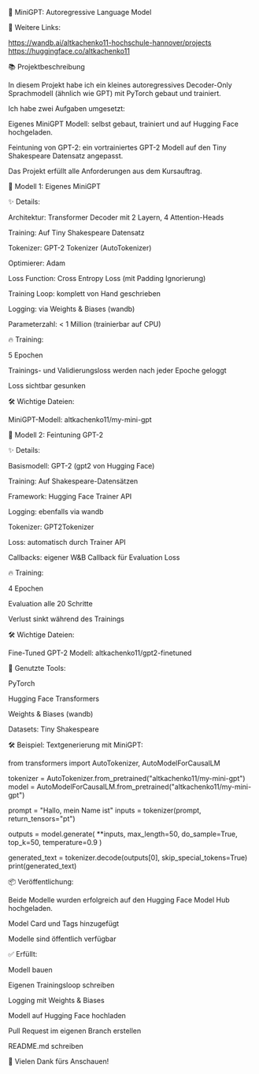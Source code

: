 🧠 MiniGPT: Autoregressive Language Model

🔗 Weitere Links:

https://wandb.ai/altkachenko11-hochschule-hannover/projects
https://huggingface.co/altkachenko11

📚 Projektbeschreibung

In diesem Projekt habe ich ein kleines autoregressives Decoder-Only Sprachmodell (ähnlich wie GPT) mit PyTorch gebaut und trainiert.

Ich habe zwei Aufgaben umgesetzt:

Eigenes MiniGPT Modell: selbst gebaut, trainiert und auf Hugging Face hochgeladen.

Feintuning von GPT-2: ein vortrainiertes GPT-2 Modell auf den Tiny Shakespeare Datensatz angepasst.

Das Projekt erfüllt alle Anforderungen aus dem Kursauftrag.

🚀 Modell 1: Eigenes MiniGPT

✨ Details:

Architektur: Transformer Decoder mit 2 Layern, 4 Attention-Heads

Training: Auf Tiny Shakespeare Datensatz

Tokenizer: GPT-2 Tokenizer (AutoTokenizer)

Optimierer: Adam

Loss Function: Cross Entropy Loss (mit Padding Ignorierung)

Training Loop: komplett von Hand geschrieben

Logging: via Weights & Biases (wandb)

Parameterzahl: < 1 Million (trainierbar auf CPU)

🔥 Training:

5 Epochen

Trainings- und Validierungsloss werden nach jeder Epoche geloggt

Loss sichtbar gesunken

🛠️ Wichtige Dateien:

MiniGPT-Modell: altkachenko11/my-mini-gpt

🚀 Modell 2: Feintuning GPT-2

✨ Details:

Basismodell: GPT-2 (gpt2 von Hugging Face)

Training: Auf Shakespeare-Datensätzen

Framework: Hugging Face Trainer API

Logging: ebenfalls via wandb

Tokenizer: GPT2Tokenizer

Loss: automatisch durch Trainer API

Callbacks: eigener W&B Callback für Evaluation Loss

🔥 Training:

4 Epochen

Evaluation alle 20 Schritte

Verlust sinkt während des Trainings

🛠️ Wichtige Dateien:

Fine-Tuned GPT-2 Modell: altkachenko11/gpt2-finetuned

🛒 Genutzte Tools:

PyTorch

Hugging Face Transformers

Weights & Biases (wandb)

Datasets: Tiny Shakespeare

🛠️ Beispiel: Textgenerierung mit MiniGPT:

from transformers import AutoTokenizer, AutoModelForCausalLM

tokenizer = AutoTokenizer.from_pretrained("altkachenko11/my-mini-gpt")
model = AutoModelForCausalLM.from_pretrained("altkachenko11/my-mini-gpt")

prompt = "Hallo, mein Name ist"
inputs = tokenizer(prompt, return_tensors="pt")

outputs = model.generate(
    **inputs,
    max_length=50,
    do_sample=True,
    top_k=50,
    temperature=0.9
)

generated_text = tokenizer.decode(outputs[0], skip_special_tokens=True)
print(generated_text)


📦 Veröffentlichung:

Beide Modelle wurden erfolgreich auf den Hugging Face Model Hub hochgeladen.

Model Card und Tags hinzugefügt

Modelle sind öffentlich verfügbar

✅ Erfüllt:

Modell bauen

Eigenen Trainingsloop schreiben

Logging mit Weights & Biases

Modell auf Hugging Face hochladen

Pull Request im eigenen Branch erstellen

README.md schreiben

🎉 Vielen Dank fürs Anschauen!

